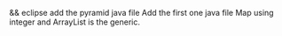 && eclipse
add the pyramid java file 
Add the first one java file
Map using integer and ArrayList is the generic.
